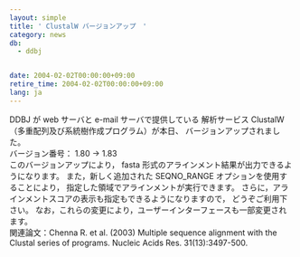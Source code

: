 ```yaml
---
layout: simple
title: ' ClustalW バージョンアップ　'
category: news
db:
  - ddbj


date: 2004-02-02T00:00:00+09:00
retire_time: 2004-02-02T00:00:00+09:00
lang: ja
---
```


DDBJ が web サーバと e-mail サーバで提供している 解析サービス ClustalW （多重配列及び系統樹作成プログラム）が本日、 バージョンアップされました。<br>バージョン番号： 1.80 -&gt; 1.83<br>このバージョンアップにより， fasta 形式のアラインメント結果が出力できるようになります。 また，新しく追加された SEQNO_RANGE オプションを使用することにより， 指定した領域でアラインメントが実行できます。 さらに，アラインメントスコアの表示も指定もできるようになりますので， どうぞご利用下さい。 なお，これらの変更により，ユーザーインターフェースも一部変更されます。<br>関連論文：Chenna R. et al. (2003) Multiple sequence alignment with the Clustal series of programs. Nucleic Acids Res. 31(13):3497-500.
